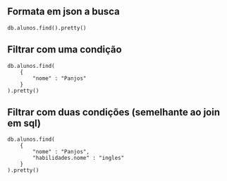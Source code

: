 ## Formata em json a busca
```
db.alunos.find().pretty()
```

## Filtrar com uma condição

```
db.alunos.find(
    {
        "nome" : "Panjos"
    }
).pretty()
```

## Filtrar com duas condições (semelhante ao join em sql)

```
db.alunos.find(
    {
        "nome" : "Panjos",
        "habilidades.nome" : "ingles"
    }
).pretty()
```

